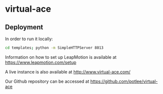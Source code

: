 # virtual-ace
## Deployment
In order to run it locally:

```bash
cd templates; python -m SimpleHTTPServer 8013
```

Information on how to set up LeapMotion is available at https://www.leapmotion.com/setup

A live instance is also available at http://www.virtual-ace.com/

Our Github repository can be accessed at https://github.com/potlee/virtual-ace
